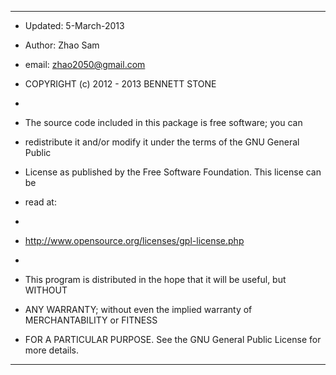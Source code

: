 **********************************************************************************
 * Updated:     5-March-2013
 * Author:      Zhao Sam
 * email:       zhao2050@gmail.com

 * COPYRIGHT (c) 2012 - 2013 BENNETT STONE
 * 
 * The source code included in this package is free software; you can
 * redistribute it and/or modify it under the terms of the GNU General Public
 * License as published by the Free Software Foundation. This license can be
 * read at:
 * 
 * http://www.opensource.org/licenses/gpl-license.php
 * 
 * This program is distributed in the hope that it will be useful, but WITHOUT 
 * ANY WARRANTY; without even the implied warranty of MERCHANTABILITY or FITNESS 
 * FOR A PARTICULAR PURPOSE. See the GNU General Public License for more details. 
***********************************************************************************
